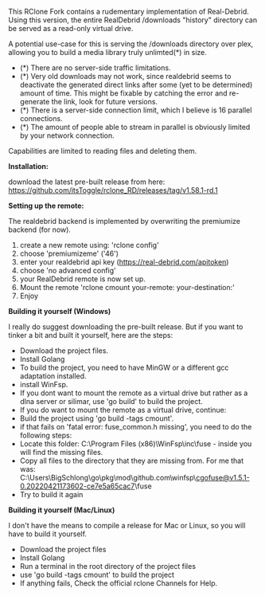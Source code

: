 This RClone Fork contains a rudementary implementation of Real-Debrid.
Using this version, the entire RealDebrid /downloads "history" directory can be served as a read-only virtual drive. 

A potential use-case for this is serving the /downloads directory over plex, allowing you to build a media library truly unlimted(\*) in size.

- (\*) There are no server-side traffic limitations.
- (\*) Very old downloads may not work, since realdebrid seems to deactivate the generated direct links after some (yet to be determined) amount of time. This might be fixable by catching the error and re-generate the link, look for future versions.
- (\*) There is a server-side connection limit, which I believe is 16 parallel connections.
- (\*) The amount of people able to stream in parallel is obviously limited by your network connection.

Capabilities are limited to reading files and deleting them. 



**Installation:**

download the latest pre-built release from here: https://github.com/itsToggle/rclone_RD/releases/tag/v1.58.1-rd.1

**Setting up the remote:**

The realdebrid backend is implemented by overwriting the premiumize backend (for now).

1. create a new remote using: 'rclone config'
2. choose 'premiumizeme' ('46')
3. enter your realdebrid api key (https://real-debrid.com/apitoken)
4. choose 'no advanced config'
6. your RealDebrid remote is now set up.
7. Mount the remote 'rclone cmount your-remote: your-destination:'
8. Enjoy

**Building it yourself (Windows)**

I really do suggest downloading the pre-built release. But if you want to tinker a bit and built it yourself, here are the steps:
- Download the project files. 
- Install Golang
- To build the project, you need to have MinGW or a different gcc adaptation installed.
- install WinFsp.
- If you dont want to mount the remote as a virtual drive but rather as a dlna server or silimar, use 'go build' to build the project.
- If you do want to mount the remote as a virtual drive, continue:
- Build the project using 'go build -tags cmount'. 
- if that fails on 'fatal error: fuse_common.h missing', you need to do the following steps:
- Locate this folder: C:\Program Files (x86)\WinFsp\inc\fuse - inside you will find the missing files.
- Copy all files to the directory that they are missing from. For me that was: C:\Users\BigSchlong\go\pkg\mod\github.com\winfsp\cgofuse@v1.5.1-0.20220421173602-ce7e5a65cac7\fuse
- Try to build it again

**Building it yourself (Mac/Linux)**

I don't have the means to compile a release for Mac or Linux, so you will have to build it yourself.
- Download the project files
- Install Golang 
- Run a terminal in the root directory of the project files
- use 'go build -tags cmount' to build the project
- If anything fails, Check the official rclone Channels for Help.

